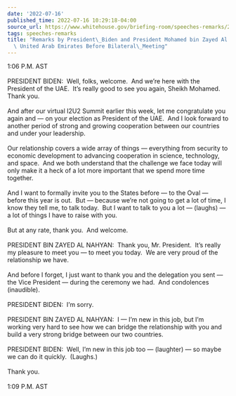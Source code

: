 ```yaml
---
date: '2022-07-16'
published_time: 2022-07-16 10:29:18-04:00
source_url: https://www.whitehouse.gov/briefing-room/speeches-remarks/2022/07/16/remarks-by-president-biden-and-president-mohamed-bin-zayed-al-nahyan-of-the-united-arab-emirates-before-bilateral-meeting/
tags: speeches-remarks
title: "Remarks by President\_Biden and President Mohamed bin Zayed Al Nahyan of the\
  \ United Arab Emirates Before Bilateral\_Meeting"
---
```

 
1:06 P.M. AST   
   
PRESIDENT BIDEN:  Well, folks, welcome.  And we’re here with the
President of the UAE.  It’s really good to see you again, Sheikh
Mohamed.  Thank you.  
   
And after our virtual I2U2 Summit earlier this week, let me congratulate
you again and — on your election as President of the UAE.  And I look
forward to another period of strong and growing cooperation between our
countries and under your leadership.  
   
Our relationship covers a wide array of things — everything from
security to economic development to advancing cooperation in science,
technology, and space.  And we both understand that the challenge we
face today will only make it a heck of a lot more important that we
spend more time together.   
   
And I want to formally invite you to the States before — to the Oval —
before this year is out.  But — because we’re not going to get a lot of
time, I know they tell me, to talk today.  But I want to talk to you a
lot — (laughs) — a lot of things I have to raise with you.  
   
But at any rate, thank you.  And welcome.   
   
PRESIDENT BIN ZAYED AL NAHYAN:  Thank you, Mr. President.  It’s really
my pleasure to meet you — to meet you today.  We are very proud of the
relationship we have.   
   
And before I forget, I just want to thank you and the delegation you
sent — the Vice President — during the ceremony we had.  And condolences
(inaudible).  
   
PRESIDENT BIDEN:  I’m sorry.  
   
PRESIDENT BIN ZAYED AL NAHYAN:  I — I’m new in this job, but I’m working
very hard to see how we can bridge the relationship with you and build a
very strong bridge between our two countries.   
   
PRESIDENT BIDEN:  Well, I’m new in this job too — (laughter) — so maybe
we can do it quickly.  (Laughs.)   
   
Thank you.  
   
1:09 P.M. AST
